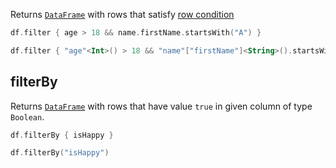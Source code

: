 [//]: # (title: filter)

<!---IMPORT org.jetbrains.kotlinx.dataframe.samples.api.Access-->

Returns [`DataFrame`](DataFrame.md) with rows that satisfy [row condition](DataRow.md#row-conditions)

<!---FUN filter-->
<tabs>
<tab title="Properties">

```kotlin
df.filter { age > 18 && name.firstName.startsWith("A") }
```

</tab>
<tab title="Strings">

```kotlin
df.filter { "age"<Int>() > 18 && "name"["firstName"]<String>().startsWith("A") }
```

</tab></tabs>
<dataFrame src="org.jetbrains.kotlinx.dataframe.samples.api.Access.filter.html"/>
<!---END-->

## filterBy

Returns [`DataFrame`](DataFrame.md) with rows that have value `true` in given column of type `Boolean`.

<!---FUN filterBy-->
<tabs>
<tab title="Properties">

```kotlin
df.filterBy { isHappy }
```

</tab>
<tab title="Strings">

```kotlin
df.filterBy("isHappy")
```

</tab></tabs>
<dataFrame src="org.jetbrains.kotlinx.dataframe.samples.api.Access.filterBy.html"/>
<!---END-->
